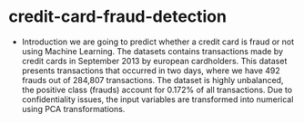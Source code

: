 # credit-card-fraud-detection
- Introduction
    we are going to predict whether a credit card is fraud or not using Machine Learning.
    The datasets contains transactions made by credit cards in September 2013 by european cardholders. 
    This dataset presents transactions that occurred in two days, where we have 492 frauds out of 284,807 transactions. 
    The dataset is highly unbalanced, the positive class (frauds) account for 0.172% of all transactions.
    Due to confidentiality issues, the input variables are transformed into numerical using PCA transformations.
